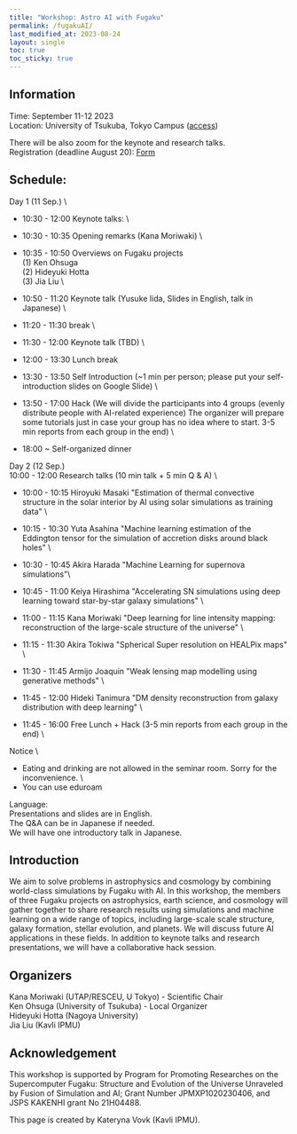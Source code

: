 ```yaml
---
title: "Workshop: Astro AI with Fugaku"
permalink: /fugakuAI/
last_modified_at: 2023-08-24
layout: single
toc: true
toc_sticky: true
---
```



## Information
Time: September 11-12 2023 \
Location: University of Tsukuba, Tokyo Campus ([access](https://www.tsukuba.ac.jp/en/about/campus-access/tokyo-campus/)) 

There will be also zoom for the keynote and research talks. \
Registration (deadline August 20): [Form](https://forms.gle/cQyGPbpcSgtWtXcr8) 

## Schedule:
Day 1 (11 Sep.) \
- 10:30 - 12:00 Keynote talks: \
- 10:30 - 10:35 Opening remarks (Kana Moriwaki) \
- 10:35 - 10:50  Overviews on Fugaku projects \
(1) Ken Ohsuga \
(2) Hideyuki Hotta \
(3) Jia Liu \
- 10:50 - 11:20  Keynote talk (Yusuke Iida, Slides in English, talk in Japanese) \
- 11:20 - 11:30  break \
- 11:30 - 12:00  Keynote talk (TBD) \
		
- 12:00 - 13:30 Lunch break

- 13:30 - 13:50 Self Introduction (~1 min per person; please put your self-introduction slides on Google Slide) \
- 13:50 - 17:00 Hack (We will divide the participants into 4 groups (evenly distribute people with AI-related experience)
The organizer will prepare some tutorials just in case your group has no idea where to start.
3-5 min reports from each group in the end) \

- 18:00 ~ Self-organized dinner

Day 2 (12 Sep.) \
10:00 - 12:00 Research talks (10 min talk + 5 min Q & A) \
- 10:00 - 10:15 Hiroyuki Masaki "Estimation of thermal convective structure in the solar interior by AI using solar simulations as training data" \
- 10:15 - 10:30 Yuta Asahina "Machine learning estimation of the Eddington tensor for the simulation of accretion disks around black holes" \
- 10:30 - 10:45 Akira Harada "Machine Learning for supernova simulations"\
- 10:45 - 11:00 Keiya Hirashima "Accelerating SN simulations using deep learning toward star-by-star galaxy simulations" \
- 11:00 - 11:15 Kana Moriwaki "Deep learning for line intensity mapping: reconstruction of the large-scale structure of the universe" \
- 11:15 - 11:30 Akira Tokiwa "Spherical Super resolution on HEALPix maps" \
- 11:30 - 11:45 Armijo Joaquin "Weak lensing map modelling using generative methods" \
- 11:45 - 12:00 Hideki Tanimura "DM density reconstruction from galaxy distribution with deep learning" \

- 11:45 - 16:00 Free Lunch + Hack (3-5 min reports from each group in the end) \

Notice \
- Eating and drinking are not allowed in the seminar room. Sorry for the inconvenience. \
- You can use eduroam

Language: \
Presentations and slides are in English. \
The Q&A can be in Japanese if needed. \
We will have one introductory talk in Japanese.

## Introduction
We aim to solve problems in astrophysics and cosmology by combining world-class simulations by Fugaku with AI. In this workshop, the members of three Fugaku projects on astrophysics, earth science, and cosmology will gather together to share research results using simulations and machine learning on a wide range of topics, including large-scale scale structure, galaxy formation, stellar evolution, and planets. We will discuss future AI applications in these fields. In addition to keynote talks and research presentations, we will have a collaborative hack session. 

## Organizers
Kana Moriwaki (UTAP/RESCEU, U Tokyo) - Scientific Chair \
Ken Ohsuga (University of Tsukuba) - Local Organizer\
Hideyuki Hotta (Nagoya University)\
Jia Liu (Kavli IPMU)

## Acknowledgement 
This workshop is supported by Program for Promoting Researches on the Supercomputer Fugaku: Structure and Evolution of the Universe Unraveled by Fusion of Simulation and AI; Grant Number JPMXP1020230406, and JSPS KAKENHI grant No 21H04488.

This page is created by Kateryna Vovk (Kavli IPMU).
